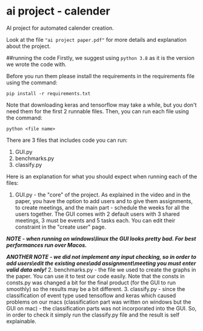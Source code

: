 # ai project - calender
AI project for automated calender creation.

Look at the file `"ai project paper.pdf"` for more details and explanation about the project.

##running the code
Firstly, we suggest using `python 3.8` as it is the version we wrote the code with.

Before you run them please install the requirements in the 
requirements file using the command:

`pip install -r requirements.txt`

Note that downloading keras and tensorflow may take a while, but you don't need them for the first 2 runnable files.
Then, you can run each file using the command:

`python <file name>`

There are 3 files that includes code you can run:
1. GUI.py
2. benchmarks.py
3. classify.py
 
Here is an explanation for what you should expect when running each of the files:
1. GUI.py - the "core" of the project. As explained in the video and in the paper, 
you have the option to add users and to give them assignments, to create meetings, and the main part - 
   schedule the weeks for all the users together. The GUI comes with 2 default users with 3 shared meetings, 3 must be events and 5
   tasks each. You can edit their constraint in the "create user" page.
   
***NOTE - when running on windows\linux the GUI looks pretty bad. For best performances run over Macos.***
      
***ANOTHER NOTE - we did not implement any input checking, so in order to add users\edit
   the existing ones\add assignment\meeting you must enter valid data only!***
2. benchmarks.py - the file we used to create the graphs in the paper. You can use it to test our code easily. Note that the consts in consts.py
was changed a bit for the final product (for the GUI to run smoothly) so the results may be a bit different.
3. classify.py - since the classification of event type used tensoflow and keras which caused problems on our macs (classification part was written on windows but the GUI on mac) - the classification parts was
not incorporated into the GUI. So, in order to check it simply run the classify.py file and the result is self explainable.